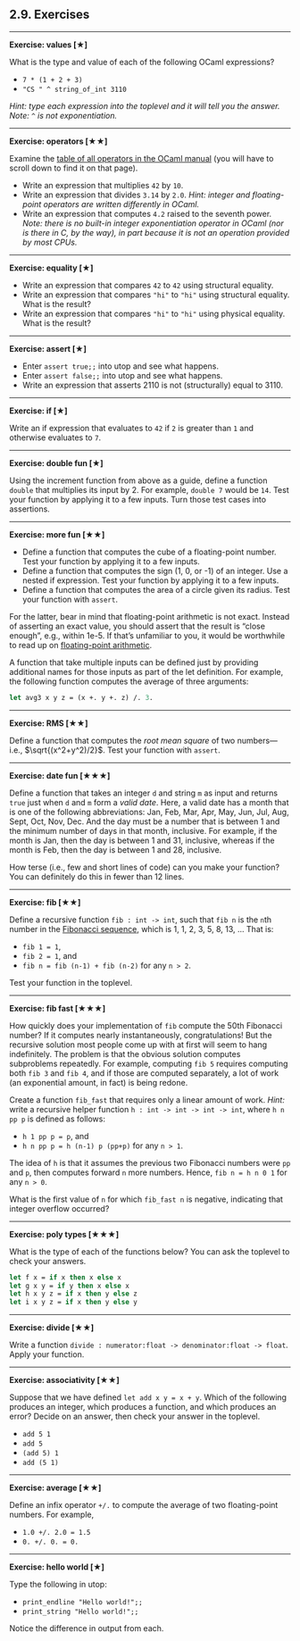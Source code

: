 ## 2.9. Exercises

---

**Exercise: values \[★\]**

What is the type and value of each of the following OCaml expressions?

- `7 * (1 + 2 + 3)`
- `"CS " ^ string_of_int 3110`

_Hint: type each expression into the toplevel and it will tell you the answer. Note: `^` is not exponentiation._

---

**Exercise: operators \[★★\]**

Examine the [table of all operators in the OCaml manual](https://v2.ocaml.org/manual/expr.html#ss%3Aexpr-operators) (you will have to scroll down to find it on that page).

- Write an expression that multiplies `42` by `10`.
- Write an expression that divides `3.14` by `2.0`. _Hint: integer and floating-point operators are written differently in OCaml._
- Write an expression that computes `4.2` raised to the seventh power. _Note: there is no built-in integer exponentiation operator in OCaml (nor is there in C, by the way), in part because it is not an operation provided by most CPUs._

---

**Exercise: equality \[★\]**

- Write an expression that compares `42` to `42` using structural equality.
- Write an expression that compares `"hi"` to `"hi"` using structural equality. What is the result?
- Write an expression that compares `"hi"` to `"hi"` using physical equality. What is the result?

---

**Exercise: assert \[★\]**

- Enter `assert true;;` into utop and see what happens.
- Enter `assert false;;` into utop and see what happens.
- Write an expression that asserts 2110 is not (structurally) equal to 3110.

---

**Exercise: if \[★\]**

Write an if expression that evaluates to `42` if `2` is greater than `1` and otherwise evaluates to `7`.

---

**Exercise: double fun \[★\]**

Using the increment function from above as a guide, define a function `double` that multiplies its input by 2. For example, `double 7` would be `14`. Test your function by applying it to a few inputs. Turn those test cases into assertions.

---

**Exercise: more fun \[★★\]**

- Define a function that computes the cube of a floating-point number. Test your function by applying it to a few inputs.
- Define a function that computes the sign (1, 0, or -1) of an integer. Use a nested if expression. Test your function by applying it to a few inputs.
- Define a function that computes the area of a circle given its radius. Test your function with `assert`.

For the latter, bear in mind that floating-point arithmetic is not exact. Instead of asserting an exact value, you should assert that the result is “close enough”, e.g., within 1e-5. If that’s unfamiliar to you, it would be worthwhile to read up on [floating-point arithmetic](https://floating-point-gui.de/).

A function that take multiple inputs can be defined just by providing additional names for those inputs as part of the let definition. For example, the following function computes the average of three arguments:

```ocaml
let avg3 x y z = (x +. y +. z) /. 3.
```

---

**Exercise: RMS \[★★\]**

Define a function that computes the _root mean square_ of two numbers—i.e., $\sqrt{(x^2+y^2)/2}$. Test your function with `assert`.

---

**Exercise: date fun \[★★★\]**

Define a function that takes an integer `d` and string `m` as input and returns `true` just when `d` and `m` form a _valid date_. Here, a valid date has a month that is one of the following abbreviations: Jan, Feb, Mar, Apr, May, Jun, Jul, Aug, Sept, Oct, Nov, Dec. And the day must be a number that is between 1 and the minimum number of days in that month, inclusive. For example, if the month is Jan, then the day is between 1 and 31, inclusive, whereas if the month is Feb, then the day is between 1 and 28, inclusive.

How terse (i.e., few and short lines of code) can you make your function? You can definitely do this in fewer than 12 lines.

---

**Exercise: fib \[★★\]**

Define a recursive function `fib : int -> int`, such that `fib n` is the `n`th number in the [Fibonacci sequence](https://en.wikipedia.org/wiki/Fibonacci_number), which is 1, 1, 2, 3, 5, 8, 13, … That is:

- `fib 1 = 1`,
- `fib 2 = 1`, and
- `fib n = fib (n-1) + fib (n-2)` for any `n > 2`.

Test your function in the toplevel.

---

**Exercise: fib fast \[★★★\]**

How quickly does your implementation of `fib` compute the 50th Fibonacci number? If it computes nearly instantaneously, congratulations! But the recursive solution most people come up with at first will seem to hang indefinitely. The problem is that the obvious solution computes subproblems repeatedly. For example, computing `fib 5` requires computing both `fib 3` and `fib 4`, and if those are computed separately, a lot of work (an exponential amount, in fact) is being redone.

Create a function `fib_fast` that requires only a linear amount of work. _Hint:_ write a recursive helper function `h : int -> int -> int -> int`, where `h n pp p` is defined as follows:

- `h 1 pp p = p`, and
- `h n pp p = h (n-1) p (pp+p)` for any `n > 1`.

The idea of `h` is that it assumes the previous two Fibonacci numbers were `pp` and `p`, then computes forward `n` more numbers. Hence, `fib n = h n 0 1` for any `n > 0`.

What is the first value of `n` for which `fib_fast n` is negative, indicating that integer overflow occurred?

---

**Exercise: poly types \[★★★\]**

What is the type of each of the functions below? You can ask the toplevel to check your answers.

```ocaml
let f x = if x then x else x
let g x y = if y then x else x
let h x y z = if x then y else z
let i x y z = if x then y else y
```

---

**Exercise: divide \[★★\]**

Write a function `divide : numerator:float -> denominator:float -> float`. Apply your function.

---

**Exercise: associativity \[★★\]**

Suppose that we have defined `let add x y = x + y`. Which of the following produces an integer, which produces a function, and which produces an error? Decide on an answer, then check your answer in the toplevel.

- `add 5 1`
- `add 5`
- `(add 5) 1`
- `add (5 1)`

---

**Exercise: average \[★★\]**

Define an infix operator `+/.` to compute the average of two floating-point numbers. For example,

- `1.0 +/. 2.0 = 1.5`
- `0. +/. 0. = 0.`

---

**Exercise: hello world \[★\]**

Type the following in utop:

- `print_endline "Hello world!";;`
- `print_string "Hello world!";;`

Notice the difference in output from each.
